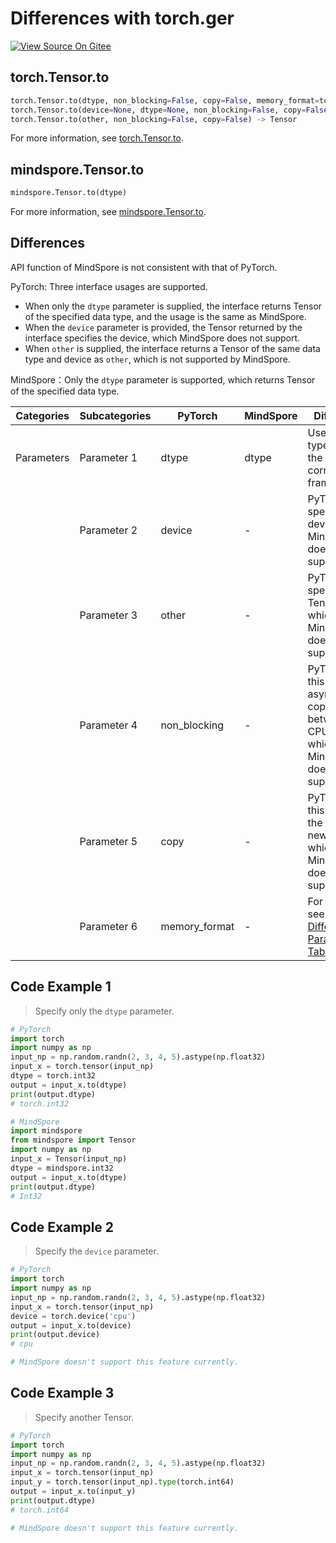 # Differences with torch.ger

[![View Source On Gitee](https://mindspore-website.obs.cn-north-4.myhuaweicloud.com/website-images/r2.3.2/resource/_static/logo_source_en.svg)](https://gitee.com/mindspore/docs/blob/r2.3.2/docs/mindspore/source_en/note/api_mapping/pytorch_diff/to.md)

## torch.Tensor.to

```python
torch.Tensor.to(dtype, non_blocking=False, copy=False, memory_format=torch.preserve_format) -> Tensor
torch.Tensor.to(device=None, dtype=None, non_blocking=False, copy=False, memory_format=torch.preserve_format) -> Tensor
torch.Tensor.to(other, non_blocking=False, copy=False) -> Tensor
```

For more information, see [torch.Tensor.to](https://pytorch.org/docs/1.8.1/tensors.html?#torch.Tensor.to).

## mindspore.Tensor.to

```python
mindspore.Tensor.to(dtype)
```

For more information, see [mindspore.Tensor.to](https://mindspore.cn/docs/en/r2.3.2/api_python/mindspore/Tensor/mindspore.Tensor.to.html).

## Differences

API function of MindSpore is not consistent with that of PyTorch.

PyTorch: Three interface usages are supported.

- When only the `dtype` parameter is supplied, the interface returns Tensor of the specified data type, and the usage is the same as MindSpore.
- When the `device` parameter is provided, the Tensor returned by the interface specifies the device, which MindSpore does not support.
- When `other` is supplied, the interface returns a Tensor of the same data type and device as `other`, which is not supported by MindSpore.

MindSpore：Only the `dtype` parameter is supported, which returns Tensor of the specified data type.

| Categories | Subcategories | PyTorch      | MindSpore     | Differences   |
| ---------- | ------------- | ------------ | ---------     | ------------- |
| Parameters | Parameter 1   | dtype        | dtype         | Use the data types under the corresponding framework. |
|            | Parameter 2   | device       | -             | PyTorch specifies the device, which MindSpore does not support. |
|            | Parameter 3   | other        | -             | PyTorch specifies the Tensor used, which MindSpore does not support. |
|            | Parameter 4   | non_blocking | -          | PyTorch uses this for asynchronous copying between the CPU and GPU, which MindSpore does not support. |
|            | Parameter 5   | copy         | -             | PyTorch uses this to force the creation of new Tensors, which MindSpore does not support. |
|            | Parameter 6   | memory_format| -             | For details, see [General Difference Parameter Table](https://www.mindspore.cn/docs/en/r2.3.2/note/api_mapping/pytorch_api_mapping.html#general-difference-parameter-table) |

## Code Example 1

> Specify only the `dtype` parameter.

```python
# PyTorch
import torch
import numpy as np
input_np = np.random.randn(2, 3, 4, 5).astype(np.float32)
input_x = torch.tensor(input_np)
dtype = torch.int32
output = input_x.to(dtype)
print(output.dtype)
# torch.int32

# MindSpore
import mindspore
from mindspore import Tensor
import numpy as np
input_x = Tensor(input_np)
dtype = mindspore.int32
output = input_x.to(dtype)
print(output.dtype)
# Int32
```

## Code Example 2

> Specify the `device` parameter.

```python
# PyTorch
import torch
import numpy as np
input_np = np.random.randn(2, 3, 4, 5).astype(np.float32)
input_x = torch.tensor(input_np)
device = torch.device('cpu')
output = input_x.to(device)
print(output.device)
# cpu

# MindSpore doesn't support this feature currently.
```

## Code Example 3

> Specify another Tensor.

```python
# PyTorch
import torch
import numpy as np
input_np = np.random.randn(2, 3, 4, 5).astype(np.float32)
input_x = torch.tensor(input_np)
input_y = torch.tensor(input_np).type(torch.int64)
output = input_x.to(input_y)
print(output.dtype)
# torch.int64

# MindSpore doesn't support this feature currently.
```
